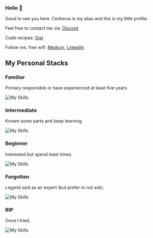 ### Hello 👋

Good to see you here. Cerberus is my alias and this is my little profile.

Feel free to contact me via: [Discord](https://discordapp.com/users/718068120300027905)

Code recipes: [Gist](https://gist.github.com/Cerberus)

Follow me, free wifi: [Medium](https://medium.com/@suncerberus), [LinkedIn](https://www.linkedin.com/in/thanaphol-pomsuwan-63765a136/)

## My Personal Stacks

### Familiar
Primary responsible or have experienced at least five years.

![My Skills](https://skillicons.dev/icons?i=react,apollo,emotion,styledcomponents,graphql,materialui,vite,workers,html,css,js,ts,jest,nodejs,vscode,git&perline=8)

### Intermediate
Known some parts and keep learning.

![My Skills](https://skillicons.dev/icons?i=docker,github,gitlab,cloudflare&perline=8)

### Beginner
Interested but spend least times.

![My Skills](https://skillicons.dev/icons?i=wasm,go,deno,remix,aws,gcp,firebase,bash,redux,linux,express,grafana,kubernetes,nextjs,regex&perline=8)

### Forgotten
Legend said as an expert (but prefer to not ask).

![My Skills](https://skillicons.dev/icons?i=bootstrap,c,cpp,pug,webpack,mongodb,mysql,prisma,ae,ps&perline=8)

### RIP
Once I tried.

![My Skills](https://skillicons.dev/icons?i=clojure,jquery,sass,angular,vue,rails,ruby,postgres,arduino,blender&perline=8)
